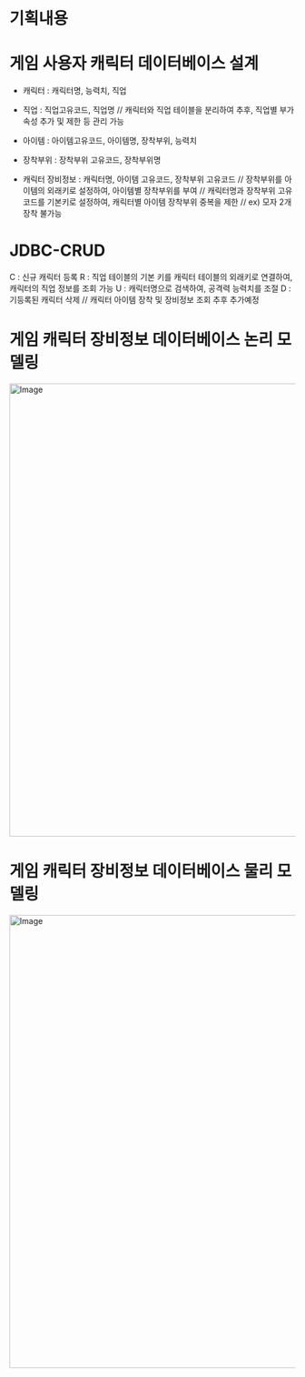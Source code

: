 # 기획내용
# 게임 사용자 캐릭터 데이터베이스 설계
- 캐릭터 : 캐릭터명, 능력치, 직업
- 직업 : 직업고유코드, 직업명
// 캐릭터와 직업 테이블을 분리하여 추후, 직업별 부가 속성 추가 및 제한 등 관리 가능

- 아이템 : 아이템고유코드, 아이템명, 장착부위, 능력치
- 장착부위 : 장착부위 고유코드, 장착부위명
- 캐릭터 장비정보 : 캐릭터명, 아이템 고유코드, 장착부위 고유코드
// 장착부위를 아이템의 외래키로 설정하여, 아이템별 장착부위를 부여
// 캐릭터명과 장착부위 고유코드를 기본키로 설정하여, 캐릭터별 아이템 장착부위 중복을 제한
// ex) 모자 2개 장착 불가능

# JDBC-CRUD
C : 신규 캐릭터 등록
R : 직업 테이블의 기본 키를 캐릭터 테이블의 외래키로 연결하여, 캐릭터의 직업 정보를 조회 가능
U : 캐릭터명으로 검색하여, 공격력 능력치를 조절
D : 기등록된 캐릭터 삭제
// 캐릭터 아이템 장착 및 장비정보 조회 추후 추가예정



# 게임 캐릭터 장비정보 데이터베이스 논리 모델링
<img width="1126" height="797" alt="Image" src="https://github.com/user-attachments/assets/1abbaf59-bce3-4d55-97c9-a3e2230099aa" />

# 게임 캐릭터 장비정보 데이터베이스 물리 모델링
<img width="1126" height="797" alt="Image" src="https://github.com/user-attachments/assets/19322874-83d3-4b25-8a65-6af290144e88" />
